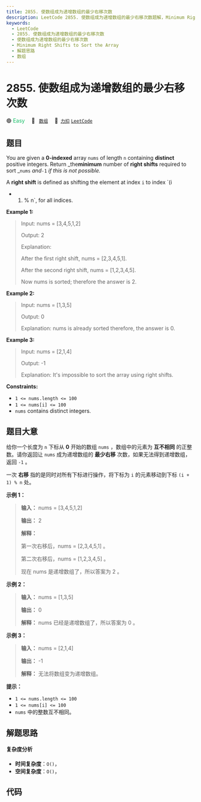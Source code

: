 ```yaml
---
title: 2855. 使数组成为递增数组的最少右移次数
description: LeetCode 2855. 使数组成为递增数组的最少右移次数题解，Minimum Right Shifts to Sort the Array，包含解题思路、复杂度分析以及完整的 JavaScript 代码实现。
keywords:
  - LeetCode
  - 2855. 使数组成为递增数组的最少右移次数
  - 使数组成为递增数组的最少右移次数
  - Minimum Right Shifts to Sort the Array
  - 解题思路
  - 数组
---
```


# 2855. 使数组成为递增数组的最少右移次数

🟢 <font color=#15bd66>Easy</font>&emsp; 🔖&ensp; [`数组`](/tag/array.md)&emsp; 🔗&ensp;[`力扣`](https://leetcode.cn/problems/minimum-right-shifts-to-sort-the-array) [`LeetCode`](https://leetcode.com/problems/minimum-right-shifts-to-sort-the-array)

## 题目

You are given a **0-indexed** array `nums` of length `n` containing
**distinct** positive integers. Return _the**minimum** number of **right
shifts** required to sort _`nums` _and_`-1` _if this is not possible._

A **right shift** is defined as shifting the element at index `i` to index `(i
+ 1) % n`, for all indices.



**Example 1:**

> Input: nums = [3,4,5,1,2]
> 
> Output: 2
> 
> Explanation: 
> 
> After the first right shift, nums = [2,3,4,5,1].
> 
> After the second right shift, nums = [1,2,3,4,5].
> 
> Now nums is sorted; therefore the answer is 2.

**Example 2:**

> Input: nums = [1,3,5]
> 
> Output: 0
> 
> Explanation: nums is already sorted therefore, the answer is 0.

**Example 3:**

> Input: nums = [2,1,4]
> 
> Output: -1
> 
> Explanation: It's impossible to sort the array using right shifts.

**Constraints:**

  * `1 <= nums.length <= 100`
  * `1 <= nums[i] <= 100`
  * `nums` contains distinct integers.


## 题目大意

给你一个长度为 `n` 下标从 **0**  开始的数组 `nums` ，数组中的元素为 **互不相同**  的正整数。请你返回让 `nums`
成为递增数组的 **最少右移**  次数，如果无法得到递增数组，返回 `-1` 。

一次 **右移**  指的是同时对所有下标进行操作，将下标为 `i` 的元素移动到下标 `(i + 1) % n` 处。



**示例 1：**

> 
> 
> 
> 
> 
> **输入：** nums = [3,4,5,1,2]
> 
> **输出：** 2
> 
> **解释：**
> 
> 第一次右移后，nums = [2,3,4,5,1] 。
> 
> 第二次右移后，nums = [1,2,3,4,5] 。
> 
> 现在 nums 是递增数组了，所以答案为 2 。
> 
> 

**示例 2：**

> 
> 
> 
> 
> 
> **输入：** nums = [1,3,5]
> 
> **输出：** 0
> 
> **解释：** nums 已经是递增数组了，所以答案为 0 。

**示例 3：**

> 
> 
> 
> 
> 
> **输入：** nums = [2,1,4]
> 
> **输出：** -1
> 
> **解释：** 无法将数组变为递增数组。
> 
> 



**提示：**

  * `1 <= nums.length <= 100`
  * `1 <= nums[i] <= 100`
  * `nums` 中的整数互不相同。


## 解题思路

#### 复杂度分析

- **时间复杂度**：`O()`，
- **空间复杂度**：`O()`，

## 代码

```javascript

```
